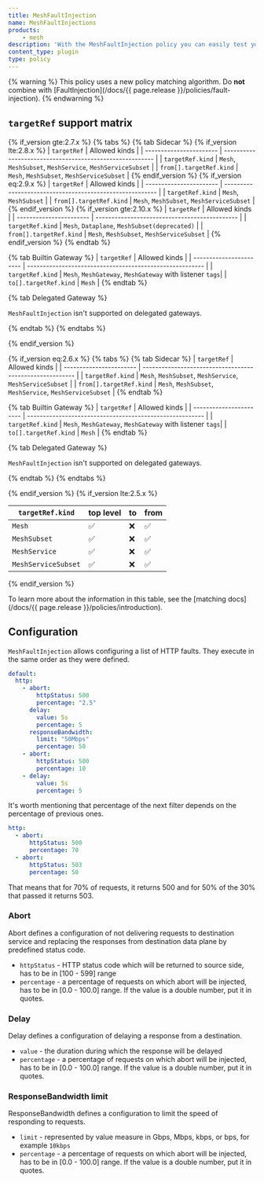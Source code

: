 ```yaml
---
title: MeshFaultInjection
name: MeshFaultInjections
products:
    - mesh
description: 'With the MeshFaultInjection policy you can easily test your microservices against resiliency.'
content_type: plugin
type: policy
---
```



{% warning %}
This policy uses a new policy matching algorithm.
Do **not** combine with [FaultInjection](/docs/{{ page.release }}/policies/fault-injection).
{% endwarning %}

## `targetRef` support matrix

{% if_version gte:2.7.x %}
{% tabs %}
{% tab Sidecar %}
{% if_version lte:2.8.x %}
| `targetRef`             | Allowed kinds                                            |
| ----------------------- | -------------------------------------------------------- |
| `targetRef.kind`        | `Mesh`, `MeshSubset`, `MeshService`, `MeshServiceSubset` |
| `from[].targetRef.kind` | `Mesh`, `MeshSubset`, `MeshServiceSubset`                |
{% endif_version %}
{% if_version eq:2.9.x %}
| `targetRef`             | Allowed kinds                                            |
| ----------------------- | -------------------------------------------------------- |
| `targetRef.kind`        | `Mesh`, `MeshSubset`                                     |
| `from[].targetRef.kind` | `Mesh`, `MeshSubset`, `MeshServiceSubset`                |
{% endif_version %}
{% if_version gte:2.10.x %}
| `targetRef`             | Allowed kinds                                 |
| ----------------------- | --------------------------------------------- |
| `targetRef.kind`        | `Mesh`, `Dataplane`, `MeshSubset(deprecated)` |
| `from[].targetRef.kind` | `Mesh`, `MeshSubset`, `MeshServiceSubset`     |
{% endif_version %}
{% endtab %}

{% tab Builtin Gateway %}
| `targetRef`             | Allowed kinds                                            |
| ----------------------- | -------------------------------------------------------- |
| `targetRef.kind`        | `Mesh`, `MeshGateway`, `MeshGateway` with listener `tags`|
| `to[].targetRef.kind`   | `Mesh`                                                   |
{% endtab %}

{% tab Delegated Gateway %}

`MeshFaultInjection` isn't supported on delegated gateways.

{% endtab %}
{% endtabs %}

{% endif_version %}

{% if_version eq:2.6.x %}
{% tabs %}
{% tab Sidecar %}
| `targetRef`             | Allowed kinds                                            |
| ----------------------- | -------------------------------------------------------- |
| `targetRef.kind`        | `Mesh`, `MeshSubset`, `MeshService`, `MeshServiceSubset` |
| `from[].targetRef.kind` | `Mesh`, `MeshSubset`, `MeshService`, `MeshServiceSubset` |
{% endtab %}

{% tab Builtin Gateway %}
| `targetRef`             | Allowed kinds                                            |
| ----------------------- | -------------------------------------------------------- |
| `targetRef.kind`        | `Mesh`, `MeshGateway`, `MeshGateway` with listener `tags`|
| `to[].targetRef.kind`   | `Mesh`                                                   |
{% endtab %}

{% tab Delegated Gateway %}

`MeshFaultInjection` isn't supported on delegated gateways.

{% endtab %}
{% endtabs %}

{% endif_version %}
{% if_version lte:2.5.x %}

| `targetRef.kind`    | top level | to  | from |
| ------------------- | --------- | --- | ---- |
| `Mesh`              | ✅        | ❌  | ✅   |
| `MeshSubset`        | ✅        | ❌  | ✅   |
| `MeshService`       | ✅        | ❌  | ✅   |
| `MeshServiceSubset` | ✅        | ❌  | ✅   |

{% endif_version %}

To learn more about the information in this table, see the [matching docs](/docs/{{ page.release }}/policies/introduction).

## Configuration

`MeshFaultInjection` allows configuring a list of HTTP faults. They execute in the same order as they were defined.

```yaml
default:
  http:
    - abort:
        httpStatus: 500
        percentage: "2.5"
      delay:
        value: 5s
        percentage: 5
      responseBandwidth:
        limit: "50Mbps"
        percentage: 50
    - abort:
        httpStatus: 500
        percentage: 10
    - delay:
        value: 5s
        percentage: 5
```

It's worth mentioning that percentage of the next filter depends on the percentage of previous ones.

```yaml
http:
  - abort:
      httpStatus: 500
      percentage: 70
  - abort:
      httpStatus: 503
      percentage: 50
```
That means that for 70% of requests, it returns 500 and for 50% of the 30% that passed it returns 503.

### Abort

Abort defines a configuration of not delivering requests to destination service and replacing the responses from destination data plane by
predefined status code.

- `httpStatus` - HTTP status code which will be returned to source side, has to be in [100 - 599] range
- `percentage` - a percentage of requests on which abort will be injected, has to be in [0.0 - 100.0] range. If the value is a double number, put it in quotes.

### Delay

Delay defines a configuration of delaying a response from a destination.

- `value` - the duration during which the response will be delayed
- `percentage` - a percentage of requests on which abort will be injected, has to be in [0.0 - 100.0] range. If the value is a double number, put it in quotes.

### ResponseBandwidth limit

ResponseBandwidth defines a configuration to limit the speed of responding to requests.

- `limit` - represented by value measure in Gbps, Mbps, kbps, or bps, for example `10kbps`
- `percentage` - a percentage of requests on which abort will be injected, has to be in [0.0 - 100.0] range. If the value is a double number, put it in quotes.
